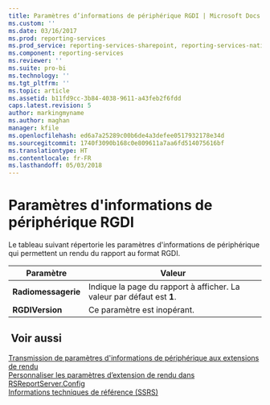 ```yaml
---
title: Paramètres d’informations de périphérique RGDI | Microsoft Docs
ms.custom: ''
ms.date: 03/16/2017
ms.prod: reporting-services
ms.prod_service: reporting-services-sharepoint, reporting-services-native
ms.component: reporting-services
ms.reviewer: ''
ms.suite: pro-bi
ms.technology: ''
ms.tgt_pltfrm: ''
ms.topic: article
ms.assetid: b11fd9cc-3b84-4038-9611-a43feb2f6fdd
caps.latest.revision: 5
author: markingmyname
ms.author: maghan
manager: kfile
ms.openlocfilehash: ed6a7a25289c00b6de4a3defee0517932178e34d
ms.sourcegitcommit: 1740f3090b168c0e809611a7aa6fd514075616bf
ms.translationtype: HT
ms.contentlocale: fr-FR
ms.lasthandoff: 05/03/2018
---
```

# <a name="rgdi-device-information-settings"></a>Paramètres d'informations de périphérique RGDI
  Le tableau suivant répertorie les paramètres d'informations de périphérique qui permettent un rendu du rapport au format RGDI.  
  
|Paramètre|Valeur|  
|-------------|-----------|  
|**Radiomessagerie**|Indique la page du rapport à afficher. La valeur par défaut est **1**.|  
|**RGDIVersion**|Ce paramètre est inopérant.|  
  
## <a name="see-also"></a> Voir aussi  
 [Transmission de paramètres d'informations de périphérique aux extensions de rendu](../reporting-services/report-server-web-service/net-framework/passing-device-information-settings-to-rendering-extensions.md)   
 [Personnaliser les paramètres d’extension de rendu dans RSReportServer.Config](../reporting-services/customize-rendering-extension-parameters-in-rsreportserver-config.md)   
 [Informations techniques de référence &#40;SSRS&#41;](../reporting-services/technical-reference-ssrs.md)  
  
  
